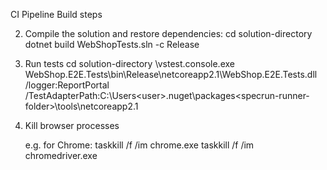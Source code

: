 CI Pipeline Build steps

2. Compile the solution and restore dependencies:
   cd solution-directory
   dotnet build WebShopTests.sln -c Release

2. Run tests
   cd solution-directory
   <directory>\vstest.console.exe WebShop.E2E.Tests\bin\Release\netcoreapp2.1\WebShop.E2E.Tests.dll /logger:ReportPortal /TestAdapterPath:C:\Users\<user>\.nuget\packages\<specrun-runner-folder>\tools\netcoreapp2.1

3. Kill browser processes

   e.g. for Chrome: taskkill /f /im chrome.exe
					taskkill /f /im chromedriver.exe


